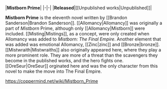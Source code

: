 |**Mistborn Prime**|
|-|-|
|**Released**|[[Unpublished works\|Unpublished]]|

**Mistborn Prime** is the eleventh novel written by [[Brandon Sanderson\|Brandon Sanderson]].
[[Allomancy\|Allomancy]] was originally a part of *Mistborn* Prime, although only [[Allomancy\|Mistborn]] were included. [[Misting\|Mistings]], as a concept, were only created when Allomancy was added to *Mistborn: The Final Empire*. Another element that was added was emotional Allomancy, [[Zinc\|zinc]] and [[Bronze\|bronze]].
[[Mistwraith\|Mistwraiths]] also originally appeared here, where they play a more prominent role. They are more of a threat than the scavengers they become in the published works, and the hero fights one.
[[OreSeur\|OreSeur]] orginated here and was the only character from this novel to make the move into The Final Empire.



https://coppermind.net/wiki/Mistborn_Prime